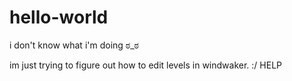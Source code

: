 # hello-world
i don't know what i'm doing ಠ_ಠ

im just trying to figure out how to edit levels in windwaker. :/
HELP
